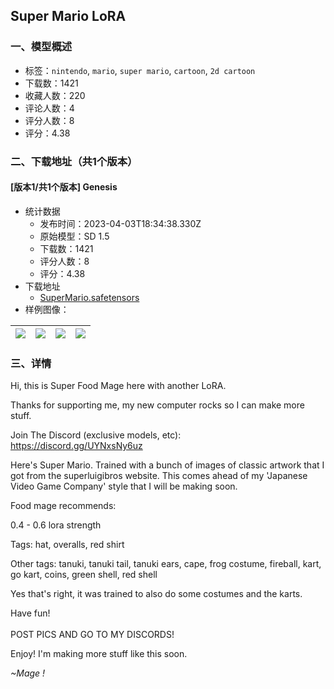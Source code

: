 ## Super Mario LoRA
### 一、模型概述

- 标签：`nintendo`, `mario`, `super mario`, `cartoon`, `2d cartoon`
- 下载数：1421
- 收藏人数：220
- 评论人数：4
- 评分人数：8
- 评分：4.38

### 二、下载地址（共1个版本）

#### [版本1/共1个版本] Genesis

- 统计数据
  - 发布时间：2023-04-03T18:34:38.330Z
  - 原始模型：SD 1.5
  - 下载数：1421
  - 评分人数：8
  - 评分：4.38
- 下载地址
  - [SuperMario.safetensors](https://civitai.com/api/download/models/34606)
- 样例图像：

| <img src="https://image.civitai.com/xG1nkqKTMzGDvpLrqFT7WA/17a0fa1d-788b-4591-074f-32b067a8a300/width=450/395188.jpeg" /> | <img src="https://image.civitai.com/xG1nkqKTMzGDvpLrqFT7WA/ec62ff88-0d4c-4e35-a232-38eff24d6c00/width=450/395201.jpeg" /> | <img src="https://image.civitai.com/xG1nkqKTMzGDvpLrqFT7WA/ea51e6bc-91fd-4c98-f1bd-e7e7609b4400/width=450/395182.jpeg" /> | <img src="https://image.civitai.com/xG1nkqKTMzGDvpLrqFT7WA/2be7cc50-1dfe-4408-0920-0f6ed4c62d00/width=450/395200.jpeg" /> |
| ---- | ---- | ---- | ---- |


### 三、详情
<p>Hi, this is Super Food Mage here with another LoRA.</p><p>Thanks for supporting me, my new computer rocks so I can make more stuff.</p><p>Join The Discord (exclusive models, etc):<br /><a target="_blank" rel="ugc" href="https://discord.gg/UYNxsNy6uz">https://discord.gg/UYNxsNy6uz</a></p><p></p><p>Here's Super Mario. Trained with a bunch of images of classic artwork that I got from the superluigibros website. This comes ahead of my 'Japanese Video Game Company' style that I will be making soon. </p><p></p><p>Food mage recommends:</p><p>0.4 - 0.6 lora strength</p><p>Tags: hat, overalls, red shirt</p><p>Other tags: tanuki, tanuki tail, tanuki ears, cape, frog costume, fireball, kart, go kart, coins, green shell, red shell</p><p></p><p>Yes that's right, it was trained to also do some costumes and the karts.</p><p>Have fun!<br /><br />POST PICS AND GO TO MY DISCORDS!</p><p></p><p>Enjoy! I'm making more stuff like this soon.</p><p></p><p><em>~Mage !</em></p>